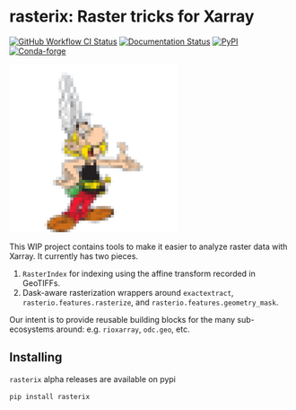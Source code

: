 # rasterix: Raster tricks for Xarray

[![GitHub Workflow CI Status](https://img.shields.io/github/actions/workflow/status/xarray-contrib/rasterix/test.yml?branch=main&logo=github&style=flat)](https://github.com/xarray-contrib/rasterix/actions)
[![Documentation Status](https://readthedocs.org/projects/rasterix/badge/?version=latest)](https://rasterix.readthedocs.io/en/latest/?badge=latest)
[![PyPI](https://img.shields.io/pypi/v/rasterix.svg?style=flat)](https://pypi.org/project/rasterix/)
[![Conda-forge](https://img.shields.io/conda/vn/conda-forge/rasterix.svg?style=flat)](https://anaconda.org/conda-forge/rasterix)

<img src="_static/rasterix.png" width="300">

This WIP project contains tools to make it easier to analyze raster data with Xarray.
It currently has two pieces.

1. `RasterIndex` for indexing using the affine transform recorded in GeoTIFFs.
1. Dask-aware rasterization wrappers around `exactextract`, `rasterio.features.rasterize`, and `rasterio.features.geometry_mask`.

Our intent is to provide reusable building blocks for the many sub-ecosystems around: e.g. `rioxarray`, `odc.geo`, etc.

## Installing

`rasterix` alpha releases are available on pypi

```
pip install rasterix
```
